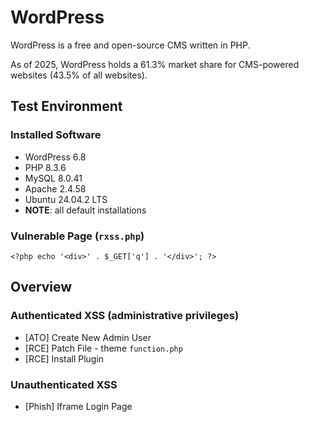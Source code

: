 # WordPress

WordPress is a free and open-source CMS written in PHP.

As of 2025, WordPress holds a 61.3% market share for CMS-powered websites (43.5% of all websites).

## Test Environment

### Installed Software

* WordPress 6.8
* PHP 8.3.6
* MySQL 8.0.41
* Apache 2.4.58
* Ubuntu 24.04.2 LTS
* **NOTE**: all default installations

### Vulnerable Page (`rxss.php`)

```
<?php echo '<div>' . $_GET['q'] . '</div>'; ?>
```

## Overview

### Authenticated XSS (administrative privileges)

* [ATO] Create New Admin User
* [RCE] Patch File - theme `function.php`
* [RCE] Install Plugin 

### Unauthenticated XSS

* [Phish] Iframe Login Page
